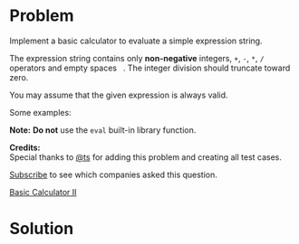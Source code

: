 
# Problem

Implement a basic calculator to evaluate a simple expression string.

The expression string contains only **non-negative** integers, `+`, `-`, `*`,
`/` operators and empty spaces ` `. The integer division should truncate
toward zero.

You may assume that the given expression is always valid.

Some examples:

**Note:** **Do not** use the `eval` built-in library function. 

**Credits:**  
Special thanks to [@ts](https://leetcode.com/discuss/user/ts) for adding this
problem and creating all test cases.

[Subscribe](/subscribe/) to see which companies asked this question.



[Basic Calculator II](https://leetcode.com/problems/basic-calculator-ii)

# Solution



